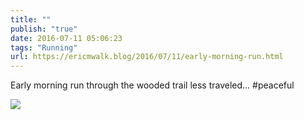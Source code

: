 ```yaml
---
title: ""
publish: "true"
date: 2016-07-11 05:06:23
tags: "Running"
url: https://ericmwalk.blog/2016/07/11/early-morning-run.html
---
```


Early morning run through the wooded trail less traveled... #peaceful

![](https://ericmwalk.blog/uploads/2022/52f8e1ddf4.jpg)